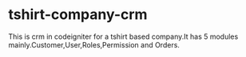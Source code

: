 # tshirt-company-crm
This is crm in codeigniter for a tshirt based company.It has 5 modules mainly.Customer,User,Roles,Permission and Orders.



